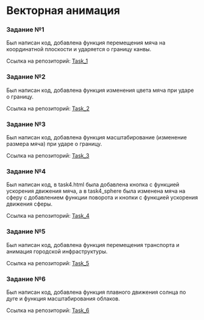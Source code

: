 # Векторная анимация

### Задание №1

Был написан код, добавлена функция перемещения мяча на координатной плоскости и ударяется о границу канвы.

Ссылка на репозиторий: [Task_1](https://github.com/Nikistor/UPSP/tree/Task_1)

### Задание №2

Был написан код, добавлена функция изменения цвета мяча при ударе о границу.

Ссылка на репозиторий: [Task_2](https://github.com/Nikistor/UPSP/tree/Task_2)

### Задание №3

Был написан код, добавлена функция масштабирование (изменение размера мяча) при ударе о границу.

Ссылка на репозиторий: [Task_3](https://github.com/Nikistor/UPSP/tree/Task_3)

### Задание №4

Был написан код, в task4.html была добавлена кнопка с функцией ускорения движения мяча, а в task4_sphere была изменена мяча  на сферу с добавлением функции поворота и кнопки с функцией ускорения движения сферы.

Ссылка на репозиторий: [Task_4](https://github.com/Nikistor/UPSP/tree/Task_4)

### Задание №5

Был написан код, добавлена функция перемещения транспорта и анимация городской инфраструктуры.

Ссылка на репозиторий: [Task_5](https://github.com/Nikistor/UPSP/tree/Task_5)

### Задание №6

Был написан код, добавлена функция плавного движения солнца по дуге и функция масштабирования облаков.

Ссылка на репозиторий: [Task_6](https://github.com/Nikistor/UPSP/tree/Task_6)
